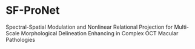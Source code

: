 # SF-ProNet
Spectral-Spatial Modulation and Nonlinear Relational Projection for Multi-Scale Morphological Delineation Enhancing in Complex OCT Macular Pathologies
